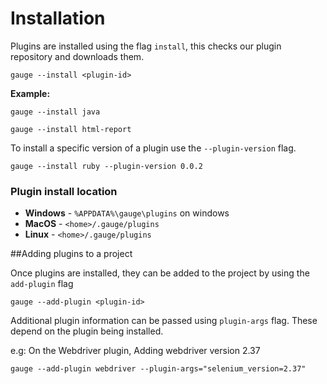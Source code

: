 # Installation

Plugins are installed using the flag `install`, this checks our plugin repository and downloads them.

```gauge --install <plugin-id>```

**Example:**
```
gauge --install java

gauge --install html-report
```

To install a specific version of a plugin use the `--plugin-version` flag.
````
gauge --install ruby --plugin-version 0.0.2
````

### Plugin install location
* **Windows** - `%APPDATA%\gauge\plugins` on windows
* **MacOS**   - `<home>/.gauge/plugins`
* **Linux**   - `<home>/.gauge/plugins`


##Adding plugins to a project

Once plugins are installed, they can be added to the project by
using the `add-plugin` flag

```
gauge --add-plugin <plugin-id>
```
Additional plugin information can be passed using `plugin-args` flag.
These depend on the plugin being installed.

e.g: On the Webdriver plugin, Adding webdriver version 2.37

```
gauge --add-plugin webdriver --plugin-args="selenium_version=2.37"
```

